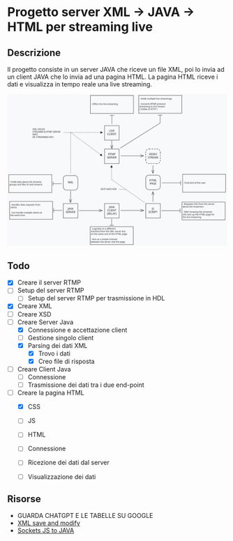 # Progetto server XML -> JAVA -> HTML per streaming live

## Descrizione

Il progetto consiste in un server JAVA che riceve un file XML, poi lo invia ad un client JAVA che lo invia ad una pagina HTML. La pagina HTML riceve i dati e visualizza in tempo reale una live streaming.

![alt text](Scheme.svg)

## Todo

- [x] Creare il server RTMP
- [ ] Setup del server RTMP
  - [ ] Setup del server RTMP per trasmissione in HDL
- [x] Creare XML
- [ ] Creare XSD
- [ ] Creare Server Java
  - [x] Connessione e accettazione client
  - [ ] Gestione singolo client
  - [x] Parsing dei dati XML
    - [x] Trovo i dati
    - [x] Creo file di risposta
- [ ] Creare Client Java
  - [ ] Connessione
  - [ ] Trasmissione dei dati tra i due end-point
- [ ] Creare la pagina HTML
  - [x] CSS  
  - [ ] JS
  - [ ] HTML
  - [ ] Connessione
  - [ ] Ricezione dei dati dal server
  - [ ] Visualizzazione dei dati  


## Risorse

- GUARDA CHATGPT E LE TABELLE SU GOOGLE
- [XML save and modify](https://chat.openai.com/share/4e6a0dce-1e5c-4150-811b-1b1d60c8bf90)
- [Sockets JS to JAVA](https://chat.openai.com/share/1c773867-ed35-49d9-969e-fa1a7afa8635)